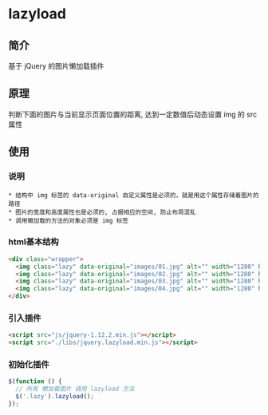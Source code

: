 # lazyload

## 简介

基于 jQuery 的图片懒加载插件

## 原理

判断下面的图片与当前显示页面位置的距离, 达到一定数值后动态设置 img 的 src 属性

## 使用

### 说明

```
* 结构中 img 标签的 data-original 自定义属性是必须的，就是用这个属性存储着图片的路径
* 图片的宽度和高度属性也是必须的, 占据相应的空间, 防止布局混乱
* 调用懒加载的方法的对象必须是 img 标签
```

### html基本结构

```html
<div class="wrapper">
  <img class="lazy" data-original="images/01.jpg" alt="" width="1280" height="800" >
  <img class="lazy" data-original="images/02.jpg" alt="" width="1280" height="800" >
  <img class="lazy" data-original="images/03.jpg" alt="" width="1280" height="800" >
  <img class="lazy" data-original="images/04.jpg" alt="" width="1280" height="800" >
</div>
```

### 引入插件

```html
<script src="js/jquery-1.12.2.min.js"></script>
<script src="./libs/jquery.lazyload.min.js"></script>
```

### 初始化插件

```javascript
$(function () {
  // 所有 懒加载图片 调用 lazyload 方法
  $('.lazy').lazyload();
});
```

